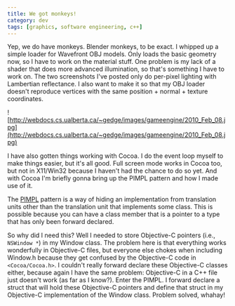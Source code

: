 ```yaml
---           
title: We got monkeys!
category: dev
tags: [graphics, software engineering, c++]
---
```


Yep, we do have monkeys. Blender monkeys, to be exact. I whipped up a simple
loader for Wavefront OBJ models. Only loads the basic geometry now, so I have
to work on the material stuff. One problem is my lack of a shader that does
more advanced illumination, so that's something I have to work on. The two
screenshots I've posted only do per-pixel lighting with Lambertian reflectance.
I also want to make it so that my OBJ loader doesn't reproduce vertices with
the same position + normal + texture coordinates.

![http://webdocs.cs.ualberta.ca/~gedge/images/gameengine/2010_Feb_08.jpg](http://webdocs.cs.ualberta.ca/~gedge/images/gameengine/2010_Feb_08.jpg)


I have also gotten things working with Cocoa. I do the event loop myself to
make things easier, but it's all good. Full screen mode works in Cocoa too, but
not in X11/Win32 because I haven't had the chance to do so yet. And with Cocoa
I'm briefly gonna bring up the PIMPL pattern and how I made use of it.

The [PIMPL](http://en.wikipedia.org/wiki/Pimpl) pattern is a way of hiding an
implementation from translation units other than the translation unit that
implements some class. This is possible because you can have a class member
that is a pointer to a type that has only been forward declared.

So why did I need this? Well I needed to store Objective-C pointers (i.e.,
`NSWindow *`) in my Window class. The problem here is that everything works
wonderfully in Objective-C files, but everyone else chokes when including
Window.h because they get confused by the Objective-C code in
`<Cocoa/Cocoa.h>`. I couldn't really forward declare these Objective-C classes
either, because again I have the same problem: Objective-C in a C++ file just
doesn't work (as far as I know?). Enter the PIMPL. I forward declare a struct
that will hold these Objective-C pointers and define that struct in my
Objective-C implementation of the Window class. Problem solved, whahay!
